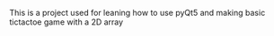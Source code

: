 This is a project used for leaning how to use pyQt5 and making basic tictactoe game with a 2D array
